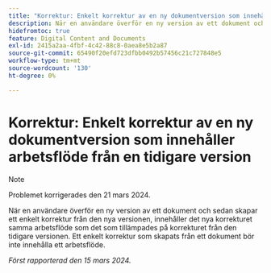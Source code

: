```yaml
---
title: "Korrektur: Enkelt korrektur av en ny dokumentversion som innehåller ett arbetsflöde från en tidigare version"
description: När en användare överför en ny version av ett dokument och sedan skapar ett enkelt korrektur från den nya versionen, innehåller det nya korrekturet samma arbetsflöde som det som tillämpades på korrekturet från den tidigare versionen. Ett enkelt korrektur som skapats från ett dokument bör inte innehålla ett arbetsflöde.
hidefromtoc: true
feature: Digital Content and Documents
exl-id: 2415a2aa-4fbf-4c42-88c8-0aea8e5b2a87
source-git-commit: 65490f20efd723dfbb0492b57456c21c727848e5
workflow-type: tm+mt
source-wordcount: '130'
ht-degree: 0%

---
```


# Korrektur: Enkelt korrektur av en ny dokumentversion som innehåller arbetsflöde från en tidigare version

>[!NOTE]
>
>Problemet korrigerades den 21 mars 2024.

När en användare överför en ny version av ett dokument och sedan skapar ett enkelt korrektur från den nya versionen, innehåller det nya korrekturet samma arbetsflöde som det som tillämpades på korrekturet från den tidigare versionen. Ett enkelt korrektur som skapats från ett dokument bör inte innehålla ett arbetsflöde.

_Först rapporterad den 15 mars 2024._
